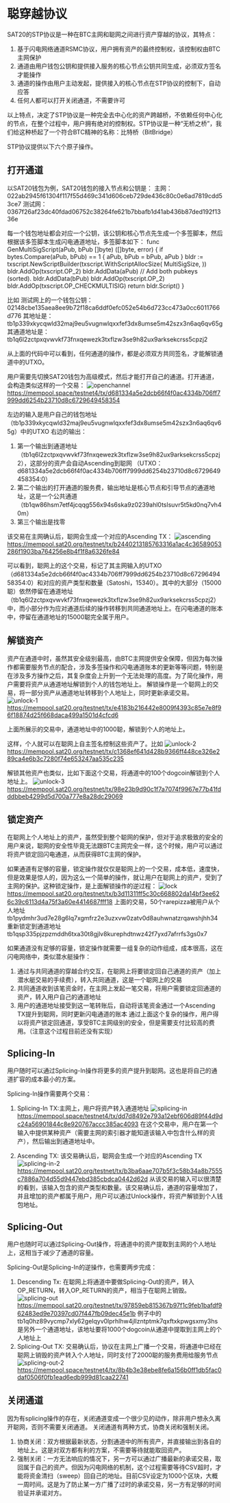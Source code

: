 聪穿越协议
====

SAT20的STP协议是一种在BTC主网和聪网之间进行资产穿越的协议，其特点：
1. 基于闪电网络通道RSMC协议，用户拥有资产的最终控制权，该控制权由BTC主网保护
2. 通道由用户钱包公钥和提供接入服务的核心节点公钥共同生成，必须双方签名才能操作
3. 通道的操作由用户主动发起，提供接入的核心节点在STP协议的控制下，自动应答
4. 任何人都可以打开关闭通道，不需要许可

以上特点，决定了STP协议是一种完全去中心化的资产跨越桥，不依赖任何中心化的节点，在整个过程中，用户拥有绝对的控制权。STP协议是一种“无桥之桥”，我们给这种桥起了一个符合BTC精神的名称：比特桥（BitBridge）


STP协议提供以下六个原子操作。

打开通道
----
以SAT20钱包为例，SAT20钱包的接入节点和公钥是：
主网：022ab2945f61304f117f55d469c341d606ceb729de436c80c0e6ad7819cdd53ce7
测试网：0367f26af23dc40fdad06752c38264fe621b7bbafb1d41ab436b87ded192f1336e


每一个钱包地址都会对应一个公钥，该公钥和核心节点先生成一个多签脚本，然后根据该多签脚本生成闪电通道地址，多签脚本如下：
func GenMultiSigScript(aPub, bPub []byte) ([]byte, error) {
    if bytes.Compare(aPub, bPub) == 1 {
        aPub, bPub = bPub, aPub
    }
    bldr := txscript.NewScriptBuilder(txscript.WithScriptAllocSize(
        MultiSigSize,
    ))
    bldr.AddOp(txscript.OP_2)
    bldr.AddData(aPub) // Add both pubkeys (sorted).
    bldr.AddData(bPub)
    bldr.AddOp(txscript.OP_2)
    bldr.AddOp(txscript.OP_CHECKMULTISIG)
    return bldr.Script()
}

比如
测试网上的一个钱包公钥：02148cbe135aea8ee9b72f18ca6ddf0efc052e54b6d723cc473a0cc6011766d776
其地址是：tb1p339xkycqwld32maj9eu5vugnwlqxxfef3dx8umse5m42szx3n6aq6qv65g
其通道地址是：tb1q6l2zctpxqvwvkf73fnxqewezk3txflzw3se9h82ux9arksekcrss5cpzj2

从上面的代码中可以看到，任何通道的操作，都是必须双方共同签名，才能解锁通道中的UTXO。

用户需要先切换SAT20钱包为高级模式，然后才能打开自己的通道。打开通道，会构造类似这样的一个交易：
![openchannel](../assets/circulation-protocol-1-open.png)
https://mempool.space/testnet4/tx/d681334a5e2dcb66f4f0ac4334b706ff7999dd6254b23710d8c6729649458354

左边的输入是用户自己的钱包地址（tb1p339xkycqwld32maj9eu5vugnwlqxxfef3dx8umse5m42szx3n6aq6qv65g）中的UTXO
右边的输出：
1. 第一个输出到通道地址（tb1q6l2zctpxqvwvkf73fnxqewezk3txflzw3se9h82ux9arksekcrss5cpzj2），这部分的资产会自动Ascending到聪网 （UTXO：d681334a5e2dcb66f4f0ac4334b706ff7999dd6254b23710d8c6729649458354:0）
2. 第二个输出的打开通道的服务费，输出地址是核心节点和引导节点的通道地址，这是一个公共通道（tb1qw86hsm7etf4jcqqg556x94s6ska9z0239ahl0tslsuvr5t5kd0nq7vh40m）
3. 第三个输出是找零

该交易在主网确认后，聪网会生成一个对应的Ascending TX：
![ascending](../assets/circulation-protocol-2-open.png)
https://mempool.sat20.org/testnet/tx/b2440213185763316a1ac4c36589053286f1903ba764256e8b4f1f8a6326fe84

可以看到，聪网上的这个交易，标记了其主网输入的UTXO（d681334a5e2dcb66f4f0ac4334b706ff7999dd6254b23710d8c6729649458354:0）和对应的资产类型和数量（Satoshi，15340）。其中的大部分（15000聪）依然停留在通道地址（tb1q6l2zctpxqvwvkf73fnxqewezk3txflzw3se9h82ux9arksekcrss5cpzj2）中，而小部分作为应对通道后续的操作转移到共同通道地址上。在闪电通道的账本中，停留在通道地址的15000聪完全属于用户。  

解锁资产
----
资产在通道中时，虽然其安全级别最高，由BTC主网提供安全保障，但因为每次操作都需要服务节点的配合，涉及多签操作和闪电通道账本的更新等等问题，特别是在涉及多方操作之后，其复杂度会上升到一个无法处理的高度。为了简化操作，用户需要将资产从通道地址解锁到个人的钱包地址上。
解锁操作是一个聪网上的交易，将一部分资产从通道地址转移到个人地址上，同时更新承诺交易。
![unlock-1](../assets/circulation-protocol-3-unlock.png)
https://mempool.sat20.org/testnet/tx/e4183b216442e8009f4393c85e7e8f96f18874d25f668daca499a1501d4cfcd6

上面所展示的交易中，通道地址中的1000聪，解锁到个人的地址上。

这样，个人就可以在聪网上自主签名控制这些资产了。比如
![unlock-2](../assets/circulation-protocol-4-unlock.png)
https://mempool.sat20.org/testnet/tx/c1368ef641d428b9366ff448ce326e289ca4e6b3c7280f74e653247aa535c235

解锁其他资产也类似，比如下面这个交易，将通道中的100个dogcoin解锁到个人地址上。
![unlock-3](../assets/circulation-protocol-5-unlock.png)
https://mempool.sat20.org/testnet/tx/98e23b9d90c1f7a7074f9967e77b41fdddbbeb4299d5d700a777e8a28dc29069


锁定资产
---
在聪网上个人地址上的资产，虽然受到整个聪网的保护，但对于追求极致的安全的用户来说，聪网的安全性毕竟无法跟BTC主网完全一样，这个时候，用户可以通过将资产锁定回闪电通道，从而获得BTC主网的保护。

如果通道有足够的容量，锁定操作就仅仅是聪网上的一个交易，成本低，速度快，但是效果是惊人的，因为这么一个简单的操作，就让用户在聪网上的资产，受到了主网的保护。这种锁定操作，是上面解锁操作的逆过程：
![lock](../assets/circulation-protocol-6-lock.png)
https://mempool.sat20.org/testnet/tx/b3d11311ff5c30c668802da14bf3ee626c39c6113d4a75f3a60e4414687fff18
上面的交易，50个rarepizza被用户从个人地址tb1pydmhr3ud7e28g6lq7xgmfrz2e3uzxvw0zatv0d8auhwnatzrqawshjhh34重新锁定到通道地址tb1qsp335pjzpzmddh6txa30t8gjlv8kurephdtnwz42f7yxd7afrrfs3gs0x7

如果通道没有足够的容量，锁定操作就需要一组复杂的动作组成，成本很高，这在闪电网络中，类似潜水艇操作：
1. 通过与共同通道的穿越合约交互，在聪网上将要锁定回自己通道的资产（加上潜水艇交易的手续费），转入共同通道，这是一个聪网上的交易
2. 共同通道收到该笔资金时，在主网上发起一笔交易，将用户需要锁定回通道的资产，转入用户自己的通道地址
3. 用户的通道地址接受到这一笔转账后，自动将该笔资金通过一个Ascending TX提升到聪网，同时更新闪电通道的账本
通过上面这个复杂的操作，用户得以将资产锁定回通道，享受BTC主网级别的安全，但是需要支付比较高的费用。（注意这个过程目前还没有实现）

Splicing-In
----
用户随时可以通过Splicing-In操作将更多的资产提升到聪网。这也是将自己的通道扩容的成本最小的方案。

Splicing-In操作需要两个交易：
1. Splicing-In TX:主网上，用户将资产转入通道地址
![splicing-in](../assets/circulation-protocol-7-splicingin.png)
https://mempool.space/testnet4/tx/dd7d8492e793a12ebf606d89f44d9dc24a56901844c8e920767accc385ac4093
在这个交易中，用户在第一个输入中提供某种资产（需要主网的索引器才能知道该输入中包含什么样的资产），然后输出到通道地址中。

2. Ascending TX: 该交易确认后，聪网会生成一个对应的Ascending TX
![splicing-in-2](../assets/circulation-protocol-8-splicingin.png)
https://mempool.sat20.org/testnet/tx/b3ba6aae707b5f3c58b34a8b7555c7886a704d55d9447ebd385cbdca0442d62d
从该交易的输入可以很清楚的看到，该输入包含的资产类型和数量。该交易确认后，通道的容量增加了，并且增加的资产都属于用户，用户可以通过Unlock操作，将资产解锁到个人钱包地址。

Splicing-Out
---
用户也随时可以通过Splicing-Out操作，将通道中的资产提取到主网的个人地址上，这相当于减少了通道的容量。

Splicing-Out是Splicing-In的逆操作，也需要两步完成：
1. Descending Tx: 在聪网上将通道中要做Splicing-Out的资产，转入OP_RETURN，转入OP_RETURN的资产，相当于在聪网上销毁。
![splicing-out](../assets/circulation-protocol-9-splicingout.png)
https://mempool.sat20.org/testnet/tx/97859eb815367b97f1c9feb1bafdf962483ed9e70397cd07f447fb09dec45e1b
例子中的tb1q0hz89vycmp7xly62gelqyv0lprhlhw4jllzntptmk7qxftxkpwgsxmy3hs是另外一个通道地址，该地址要将1000个dogcoin从通道中提取到主网上的个人地址上
2. Splicing-Out TX: 交易确认后，协议在主网上广播一个交易，将通道中已经在聪网上销毁的资产转入个人地址，同时支付了2000聪的服务费用给服务节点
![splicing-out-2](../assets/circulation-protocol-10-splicingout.png)
https://mempool.space/testnet4/tx/8b4b3e38ebe8fe6a156b0ff1db5fac0daf0506f0fb1ead6edb999d81caa22741


关闭通道
---
因为有splicing操作的存在，关闭通道变成一个很少见的动作，除非用户想永久离开聪网，否则不需要关闭通道。
关闭通道有两种方式，协商关闭和强制关闭。
1. 协商关闭：双方根据最新状态，分割通道中的所有资产，并直接输出到各自的地址上。这是对双方都有利的方案，不需要等待就能取回资产。
2. 强制关闭：一方无法响应的情况下，另一方可以通过广播最新的承诺交易，取回属于自己的资产。但因为闪电网络的机制，这个过程需要等待CSV超时，才能将资金清扫（sweep）回自己的地址。目前CSV设定为1000个区块，大概一周时间。这是为了防止某一方广播了过时的承诺交易，另一方有足够的时间验证并承诺对方。

